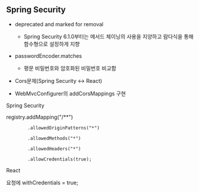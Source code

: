 
## Spring Security
- deprecated and marked for removal

  - Spring Security 6.1.0부터는 메서드 체이닝의 사용을 지양하고 람다식을 통해 함수형으로 설정하게 지향

- passwordEncoder.matches

  - 평문 비밀번호와 암호화된 비밀번호 비교함

-  Cors문제(Spring Security <-> React)

  - WebMvcConfigurer의 addCorsMappings 구현

  Spring Security
  
  registry.addMapping("/**")
  
            .allowedOriginPatterns("*")
            
            .allowedMethods("*")
            
            .allowedHeaders("*")
            
            .allowCredentials(true);

  
React

요청에 withCredentials = true;
